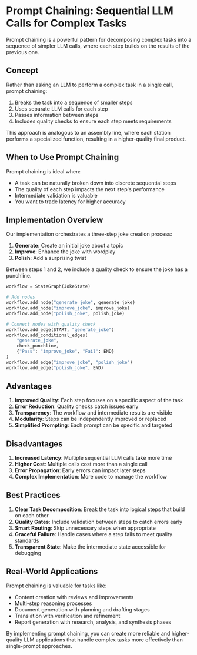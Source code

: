 # Prompt Chaining: Sequential LLM Calls for Complex Tasks

Prompt chaining is a powerful pattern for decomposing complex tasks into a sequence of simpler LLM calls, where each step builds on the results of the previous one.

## Concept

Rather than asking an LLM to perform a complex task in a single call, prompt chaining:

1. Breaks the task into a sequence of smaller steps
2. Uses separate LLM calls for each step
3. Passes information between steps
4. Includes quality checks to ensure each step meets requirements

This approach is analogous to an assembly line, where each station performs a specialized function, resulting in a higher-quality final product.

## When to Use Prompt Chaining

Prompt chaining is ideal when:

- A task can be naturally broken down into discrete sequential steps
- The quality of each step impacts the next step's performance
- Intermediate validation is valuable
- You want to trade latency for higher accuracy

## Implementation Overview

Our implementation orchestrates a three-step joke creation process:

1. **Generate**: Create an initial joke about a topic
2. **Improve**: Enhance the joke with wordplay
3. **Polish**: Add a surprising twist

Between steps 1 and 2, we include a quality check to ensure the joke has a punchline.

```python
workflow = StateGraph(JokeState)

# Add nodes
workflow.add_node("generate_joke", generate_joke)
workflow.add_node("improve_joke", improve_joke)
workflow.add_node("polish_joke", polish_joke)

# Connect nodes with quality check
workflow.add_edge(START, "generate_joke")
workflow.add_conditional_edges(
    "generate_joke", 
    check_punchline, 
    {"Pass": "improve_joke", "Fail": END}
)
workflow.add_edge("improve_joke", "polish_joke")
workflow.add_edge("polish_joke", END)
```

## Advantages

1. **Improved Quality**: Each step focuses on a specific aspect of the task
2. **Error Reduction**: Quality checks catch issues early
3. **Transparency**: The workflow and intermediate results are visible
4. **Modularity**: Steps can be independently improved or replaced
5. **Simplified Prompting**: Each prompt can be specific and targeted

## Disadvantages

1. **Increased Latency**: Multiple sequential LLM calls take more time
2. **Higher Cost**: Multiple calls cost more than a single call
3. **Error Propagation**: Early errors can impact later steps
4. **Complex Implementation**: More code to manage the workflow

## Best Practices

1. **Clear Task Decomposition**: Break the task into logical steps that build on each other
2. **Quality Gates**: Include validation between steps to catch errors early
3. **Smart Routing**: Skip unnecessary steps when appropriate
4. **Graceful Failure**: Handle cases where a step fails to meet quality standards
5. **Transparent State**: Make the intermediate state accessible for debugging

## Real-World Applications

Prompt chaining is valuable for tasks like:

- Content creation with reviews and improvements
- Multi-step reasoning processes
- Document generation with planning and drafting stages
- Translation with verification and refinement
- Report generation with research, analysis, and synthesis phases

By implementing prompt chaining, you can create more reliable and higher-quality LLM applications that handle complex tasks more effectively than single-prompt approaches.
